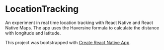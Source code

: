 # LocationTracking

An experiment in real time location tracking with React Native and React Native Maps. The app uses the Haversine formula to calculate the distance with longitude and latitude.

This project was bootstrapped with [Create React Native App](https://github.com/react-community/create-react-native-app).

